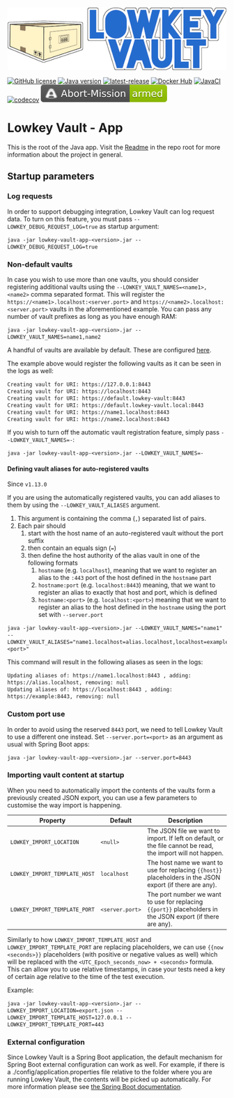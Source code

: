 ![LowkeyVault](../.github/assets/LowkeyVault-logo-full.png)

[![GitHub license](https://img.shields.io/github/license/nagyesta/lowkey-vault?color=informational)](https://raw.githubusercontent.com/nagyesta/lowkey-vault/main/LICENSE)
[![Java version](https://img.shields.io/badge/Java%20version-17-yellow?logo=java)](https://img.shields.io/badge/Java%20version-17-yellow?logo=java)
[![latest-release](https://img.shields.io/github/v/tag/nagyesta/lowkey-vault?color=blue&logo=git&label=releases&sort=semver)](https://github.com/nagyesta/lowkey-vault/releases)
[![Docker Hub](https://img.shields.io/docker/v/nagyesta/lowkey-vault?label=docker%20hub&logo=docker&sort=semver)](https://hub.docker.com/r/nagyesta/lowkey-vault)
[![JavaCI](https://img.shields.io/github/actions/workflow/status/nagyesta/lowkey-vault/gradle.yml?logo=github&branch=main)](https://github.com/nagyesta/lowkey-vault/actions/workflows/gradle.yml)
[![codecov](https://img.shields.io/codecov/c/github/nagyesta/lowkey-vault?label=Coverage&flag=app&token=3ZZ9Q4S5WW)](https://app.codecov.io/gh/nagyesta/lowkey-vault?flags%5B0%5D=app)
[![badge-abort-mission-armed-green](https://raw.githubusercontent.com/nagyesta/abort-mission/wiki_assets/.github/assets/badge-abort-mission-armed-green.svg)](https://github.com/nagyesta/abort-mission)

# Lowkey Vault - App

This is the root of the Java app. Visit the [Readme](../README.md) in the repo root for more information about the project in general.

## Startup parameters

### Log requests

In order to support debugging integration, Lowkey Vault can log request data. To turn on this feature,
you must pass ```--LOWKEY_DEBUG_REQUEST_LOG=true``` as startup argument:

```shell
java -jar lowkey-vault-app-<version>.jar --LOWKEY_DEBUG_REQUEST_LOG=true
```

### Non-default vaults

In case you wish to use more than one vaults, you should consider registering additional vaults using
the ```--LOWKEY_VAULT_NAMES=<name1>,<name2>``` comma separated format. This will register the
```https://<name1>.localhost:<server.port>``` and ```https://<name2>.localhost:<server.port>``` vaults
in the aforementioned example. You can pass any number of vault prefixes as long as you have enough RAM:

```shell
java -jar lowkey-vault-app-<version>.jar --LOWKEY_VAULT_NAMES=name1,name2
```

A handful of vaults are available by default. These are
configured [here](src/main/java/com/github/nagyesta/lowkeyvault/AppConfiguration.java#L39).

The example above would register the following vaults as it can be seen in the logs as well:

```
Creating vault for URI: https://127.0.0.1:8443
Creating vault for URI: https://localhost:8443
Creating vault for URI: https://default.lowkey-vault:8443
Creating vault for URI: https://default.lowkey-vault.local:8443
Creating vault for URI: https://name1.localhost:8443
Creating vault for URI: https://name2.localhost:8443
```

If you wish to turn off the automatic vault registration feature, simply pass ```--LOWKEY_VAULT_NAMES=-```:

```shell
java -jar lowkey-vault-app-<version>.jar --LOWKEY_VAULT_NAMES=-
```

#### Defining vault aliases for auto-registered vaults

Since ```v1.13.0```

If you are using the automatically registered vaults, you can add aliases to them by using the ```--LOWKEY_VAULT_ALIASES```
argument.

1. This argument is containing the comma (```,```) separated list of pairs.
2. Each pair should
    1. start with the host name of an auto-registered vault without the port suffix
    2. then contain an equals sign (```=```)
    3. then define the host authority of the alias vault in one of the following formats
        1. ```hostname``` (e.g. ```localhost```),
           meaning that we want to register an alias to the ```:443``` port of the host defined in the ```hostname``` part
        2. ```hostname:port``` (e.g. ```localhost:8443```)
           meaning, that we want to register an alias to exactly that host and port, which is defined
        3. ```hostname:<port>``` (e.g. ```localhost:<port>```)
           meaning that we want to register an alias to the host defined in the ```hostname``` using the port set with
           ```--server.port```

```shell
java -jar lowkey-vault-app-<version>.jar --LOWKEY_VAULT_NAMES="name1" --LOWKEY_VAULT_ALIASES="name1.localhost=alias.localhost,localhost=example:<port>"
```

This command will result in the following aliases as seen in the logs:

```
Updating aliases of: https://name1.localhost:8443 , adding: https://alias.localhost, removing: null
Updating aliases of: https://localhost:8443 , adding: https://example:8443, removing: null
```

### Custom port use

In order to avoid using the reserved `8443` port, we need to tell Lowkey Vault to use a different one instead.
Set `--server.port=<port>` as an argument as usual with Spring Boot apps:

```shell
java -jar lowkey-vault-app-<version>.jar --server.port=8443
```

### Importing vault content at startup

When you need to automatically import the contents of the vaults form a previously created JSON export, you can
use a few parameters to customise the way import is happening.

| Property                      | Default         | Description                                                                                                  |
|-------------------------------|-----------------|--------------------------------------------------------------------------------------------------------------|
| `LOWKEY_IMPORT_LOCATION`      | `<null>`        | The JSON file we want to import. If left on default, or the file cannot be read, the import will not happen. |
| `LOWKEY_IMPORT_TEMPLATE_HOST` | `localhost`     | The host name we want to use for replacing `{{host}}` placeholders in the JSON export (if there are any).    |
| `LOWKEY_IMPORT_TEMPLATE_PORT` | `<server.port>` | The port number we want to use for replacing `{{port}}` placeholders in the JSON export (if there are any).  |

Similarly to how ```LOWKEY_IMPORT_TEMPLATE_HOST``` and ```LOWKEY_IMPORT_TEMPLATE_PORT``` are replacing placeholders,
we can use ```{{now <seconds>}}``` placeholders (with positive or negative values as well) which will be replaced
with the ```<UTC_Epoch_seconds_now> + <seconds>``` formula. This can allow you to use relative timestamps, in case
your tests need a key of certain age relative to the time of the test execution.

Example:

```shell
java -jar lowkey-vault-app-<version>.jar --LOWKEY_IMPORT_LOCATION=export.json --LOWKEY_IMPORT_TEMPLATE_HOST=127.0.0.1 --LOWKEY_IMPORT_TEMPLATE_PORT=443
```

### External configuration

Since Lowkey Vault is a Spring Boot application, the default mechanism for Spring Boot external configuration can work as well. For example,
if there is a ./config/application.properties file relative to the folder where you are running Lowkey Vault, the contents will be picked up
automatically. For more information please see [the Spring Boot documentation](https://docs.spring.io/spring-boot/docs/2.1.9.RELEASE/reference/html/boot-features-external-config.html#boot-features-external-config-application-property-files).
